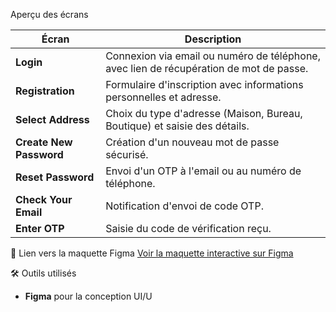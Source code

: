 Aperçu des écrans

| Écran | Description |
|-------|-------------|
| **Login** | Connexion via email ou numéro de téléphone, avec lien de récupération de mot de passe. |
| **Registration** | Formulaire d'inscription avec informations personnelles et adresse. |
| **Select Address** | Choix du type d'adresse (Maison, Bureau, Boutique) et saisie des détails. |
| **Create New Password** | Création d'un nouveau mot de passe sécurisé. |
| **Reset Password** | Envoi d'un OTP à l'email ou au numéro de téléphone. |
| **Check Your Email** | Notification d'envoi de code OTP. |
| **Enter OTP** | Saisie du code de vérification reçu. |


🔗 Lien vers la maquette Figma
[Voir la maquette interactive sur Figma](https://www.figma.com/design/mqhtpMl9gocy0DqgMnRDQx/Untitled?m=auto&t=cyY0ufYj85aLzJoa-1)


🛠️ Outils utilisés
- **Figma** pour la conception UI/U
